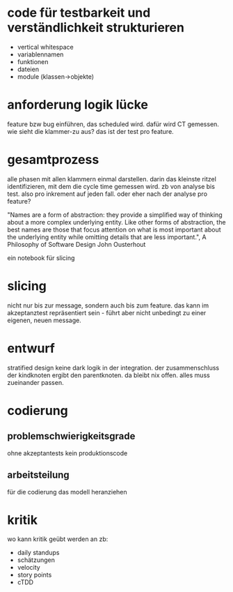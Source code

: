 # code für testbarkeit und verständlichkeit strukturieren
* vertical whitespace
* variablennamen
* funktionen
* dateien
* module (klassen->objekte)

# anforderung logik lücke
feature bzw bug einführen, das scheduled wird. dafür wird CT gemessen.
wie sieht die klammer-zu aus? das ist der test pro feature.

# gesamtprozess
alle phasen mit allen klammern einmal darstellen.
darin das kleinste ritzel identifizieren, mit dem die cycle time gemessen wird.
zb von analyse bis test. also pro inkrement auf jeden fall.
oder eher nach der analyse pro feature?



"Names are a form of abstraction: they provide a simplified way of thinking about a more complex underlying entity. Like other forms of abstraction, the best names are those that focus attention on what is most important about the underlying entity while omitting details that are less important.",
A Philosophy of Software Design
John Ousterhout

ein notebook für slicing


# slicing
nicht nur bis zur message, sondern auch bis zum feature. das kann im akzeptanztest repräsentiert sein - führt aber nicht unbedingt zu einer eigenen, neuen message.

# entwurf
stratified design
keine dark logik in der integration. der zusammenschluss der kindknoten ergibt den parentknoten. da bleibt nix offen. alles muss zueinander passen.

# codierung
## problemschwierigkeitsgrade
ohne akzeptantests kein produktionscode
## arbeitsteilung
für die codierung das modell heranziehen

# kritik
wo kann kritik geübt werden an zb:

* daily standups
* schätzungen
* velocity
* story points
* cTDD
